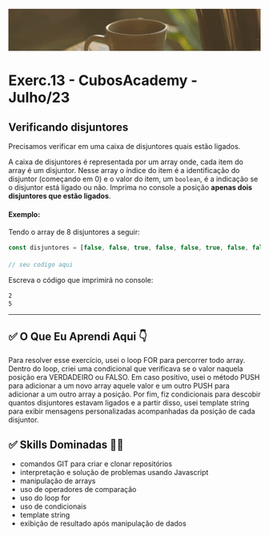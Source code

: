 ![](./../capa_readme_luelencavalheiro.gif)

# Exerc.13 - CubosAcademy - Julho/23

## Verificando disjuntores

Precisamos verificar em uma caixa de disjuntores quais estão ligados.

A caixa de disjuntores é representada por um array onde, cada item do array é um disjuntor. Nesse array o índice do item é a identificação do disjuntor (começando em 0) e o valor do item, um `boolean`, é a indicação se o disjuntor está ligado ou não. Imprima no console a posição **apenas dois disjuntores que estão ligados**.

#### Exemplo:

Tendo o array de 8 disjuntores a seguir:

```javascript
const disjuntores = [false, false, true, false, false, true, false, false];

// seu codigo aqui
```

Escreva o código que imprimirá no console:

```
2
5
```

---
## ✅ O Que Eu Aprendi Aqui 👇

Para resolver esse exercício, usei o loop FOR para percorrer todo  array. Dentro do loop, criei uma condicional que verificava se o valor naquela posição era VERDADEIRO ou FALSO. Em caso positivo, usei o método PUSH para adicionar a um novo array aquele valor e um outro PUSH para adicionar a um outro array a posição. Por fim, fiz condicionais para descobir quantos disjuntores estavam ligados e a partir disso, usei template string para exibir mensagens personalizadas acompanhadas da posição de cada disjuntor.

## ✅ Skills Dominadas 👩‍💻

- comandos GIT para criar e clonar repositórios
- interpretação e solução de problemas usando Javascript
- manipulação de arrays
- uso de operadores de comparação
- uso do loop for
- uso de condicionais
- template string
- exibição de resultado após manipulação de dados
